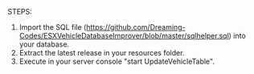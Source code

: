 STEPS:
1. Import the SQL file (https://github.com/Dreaming-Codes/ESXVehicleDatabaseImprover/blob/master/sqlhelper.sql) into your database.
2. Extract the latest release in your resources folder.
3. Execute in your server console "start UpdateVehicleTable".
